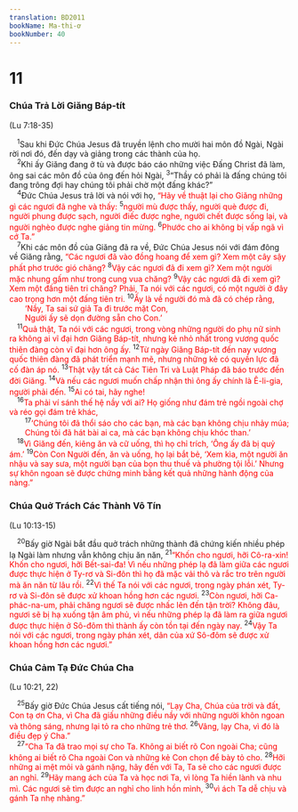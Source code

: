 ```yaml
---
translation: BD2011
bookName: Ma-thi-ơ 
bookNumber: 40
---
```


<div class="title"><h1>11</h1><h3>Chúa Trả Lời Giăng Báp-tít</h3><p>(Lu 7:18-35)</p></div>
<span class="verse mat_11_1"> <sup>1</sup>Sau khi Ðức Chúa Jesus đã truyền lệnh cho mười hai môn đồ Ngài, Ngài rời nơi đó, đến dạy và giảng trong các thành của họ.<br/></span>
<span class="verse mat_11_2"> <sup>2</sup>Khi ấy Giăng đang ở tù và được báo cáo những việc Ðấng Christ đã làm, ông sai các môn đồ của ông đến hỏi Ngài, </span>
<span class="verse mat_11_3"><sup>3</sup>“Thầy có phải là đấng chúng tôi đang trông đợi hay chúng tôi phải chờ một đấng khác?”<br/></span>
<span class="verse mat_11_4"> <sup>4</sup>Ðức Chúa Jesus trả lời và nói với họ, <font color="red">“Hãy về thuật lại cho Giăng những gì các ngươi đã nghe và thấy: </font></span>
<span class="verse mat_11_5"><sup>5</sup><font color="red">người mù được thấy, người què được đi, người phung được sạch, người điếc được nghe, người chết được sống lại, và người nghèo được nghe giảng tin mừng. </font></span>
<span class="verse mat_11_6"><sup>6</sup><font color="red">Phước cho ai không bị vấp ngã vì cớ Ta.”</font><br/></span>
<span class="verse mat_11_7"> <sup>7</sup>Khi các môn đồ của Giăng đã ra về, Ðức Chúa Jesus nói với đám đông về Giăng rằng, <font color="red">“Các ngươi đã vào đồng hoang để xem gì? Xem một cây sậy phất phơ trước gió chăng? </font></span>
<span class="verse mat_11_8"><sup>8</sup><font color="red">Vậy các ngươi đã đi xem gì? Xem một người mặc nhung gấm như trong cung vua chăng? </font></span>
<span class="verse mat_11_9"><sup>9</sup><font color="red">Vậy các ngươi đã đi xem gì? Xem một đấng tiên tri chăng? Phải, Ta nói với các ngươi, có một người ở đây cao trọng hơn một đấng tiên tri. </font></span>
<span class="verse mat_11_10"><sup>10</sup><font color="red">Ấy là về người đó mà đã có chép rằng,</font><br/>  <font color="red">‘Nầy, Ta sai sứ giả Ta đi trước mặt Con,</font><br/>  <font color="red">Người ấy sẽ dọn đường sẵn cho Con.’ </font><br/></span>
<span class="verse mat_11_11"> <sup>11</sup><font color="red">Quả thật, Ta nói với các ngươi, trong vòng những người do phụ nữ sinh ra không ai vĩ đại hơn Giăng Báp-tít, nhưng kẻ nhỏ nhất trong vương quốc thiên đàng còn vĩ đại hơn ông ấy. </font></span>
<span class="verse mat_11_12"><sup>12</sup><font color="red">Từ ngày Giăng Báp-tít đến nay vương quốc thiên đàng đã phát triển mạnh mẽ, nhưng những kẻ có quyền lực đã cố đàn áp nó. </font></span>
<span class="verse mat_11_13"><sup>13</sup><font color="red">Thật vậy tất cả Các Tiên Tri và Luật Pháp đã báo trước đến đời Giăng. </font></span>
<span class="verse mat_11_14"><sup>14</sup><font color="red">Và nếu các ngươi muốn chấp nhận thì ông ấy chính là Ê-li-gia, người phải đến. </font></span>
<span class="verse mat_11_15"><sup>15</sup><font color="red">Ai có tai, hãy nghe!</font><br/></span>
<span class="verse mat_11_16"> <sup>16</sup><font color="red">Ta phải ví sánh thế hệ nầy với ai? Họ giống như đám trẻ ngồi ngoài chợ và réo gọi đám trẻ khác,</font><br/></span>
<span class="verse mat_11_17">  <sup>17</sup><font color="red">‘Chúng tôi đã thổi sáo cho các bạn, mà các bạn không chịu nhảy múa;</font><br/>  <font color="red">Chúng tôi đã hát bài ai ca, mà các bạn không chịu khóc than.’</font><br/></span>
<span class="verse mat_11_18"> <sup>18</sup><font color="red">Vì Giăng đến, kiêng ăn và cữ uống, thì họ chỉ trích, ‘Ông ấy đã bị quỷ ám.’ </font></span>
<span class="verse mat_11_19"><sup>19</sup><font color="red">Còn Con Người đến, ăn và uống, họ lại bắt bẻ, ‘Xem kìa, một người ăn nhậu và say sưa, một người bạn của bọn thu thuế và phường tội lỗi.’ Nhưng sự khôn ngoan sẽ được chứng minh bằng kết quả những hành động của nàng.”</font><br/></span>
<div class="title"><h3>Chúa Quở Trách Các Thành Vô Tín</h3><p>(Lu 10:13-15)</p></div>
<span class="verse mat_11_20"> <sup>20</sup>Bấy giờ Ngài bắt đầu quở trách những thành đã chứng kiến nhiều phép lạ Ngài làm nhưng vẫn không chịu ăn năn, </span>
<span class="verse mat_11_21"><sup>21</sup><font color="red">“Khốn cho ngươi, hỡi Cô-ra-xin! Khốn cho ngươi, hỡi Bết-sai-đa! Vì nếu những phép lạ đã làm giữa các ngươi được thực hiện ở Ty-rơ và Si-đôn thì họ đã mặc vải thô và rắc tro trên người mà ăn năn từ lâu rồi. </font></span>
<span class="verse mat_11_22"><sup>22</sup><font color="red">Vì thế Ta nói với các ngươi, trong ngày phán xét, Ty-rơ và Si-đôn sẽ được xử khoan hồng hơn các ngươi. </font></span>
<span class="verse mat_11_23"><sup>23</sup><font color="red">Còn ngươi, hỡi Ca-phác-na-um, phải chăng ngươi sẽ được nhấc lên đến tận trời? Không đâu, ngươi sẽ bị hạ xuống tận âm phủ, vì nếu những phép lạ đã làm ra giữa ngươi được thực hiện ở Sô-đôm thì thành ấy còn tồn tại đến ngày nay. </font></span>
<span class="verse mat_11_24"><sup>24</sup><font color="red">Vậy Ta nói với các ngươi, trong ngày phán xét, dân của xứ Sô-đôm sẽ được xử khoan hồng hơn các ngươi.”</font><br/></span>
<div class="title"><h3>Chúa Cảm Tạ Ðức Chúa Cha</h3><p>(Lu 10:21, 22)</p></div>
<span class="verse mat_11_25"> <sup>25</sup>Bấy giờ Ðức Chúa Jesus cất tiếng nói, <font color="red">“Lạy Cha, Chúa của trời và đất, Con tạ ơn Cha, vì Cha đã giấu những điều nầy với những người khôn ngoan và thông sáng, nhưng lại tỏ ra cho những trẻ thơ. </font></span>
<span class="verse mat_11_26"><sup>26</sup><font color="red">Vâng, lạy Cha, vì đó là điều đẹp ý Cha.”</font><br/></span>
<span class="verse mat_11_27"> <sup>27</sup><font color="red">“Cha Ta đã trao mọi sự cho Ta. Không ai biết rõ Con ngoài Cha; cũng không ai biết rõ Cha ngoài Con và những kẻ Con chọn để bày tỏ cho. </font></span>
<span class="verse mat_11_28"><sup>28</sup><font color="red">Hỡi những ai mệt mỏi và gánh nặng, hãy đến với Ta, Ta sẽ cho các ngươi được an nghỉ. </font></span>
<span class="verse mat_11_29"><sup>29</sup><font color="red">Hãy mang ách của Ta và học nơi Ta, vì lòng Ta hiền lành và nhu mì. Các ngươi sẽ tìm được an nghỉ cho linh hồn mình, </font></span>
<span class="verse mat_11_30"><sup>30</sup><font color="red">vì ách Ta dễ chịu và gánh Ta nhẹ nhàng.”</font><br/></span>
